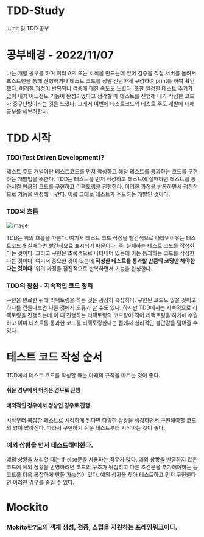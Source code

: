 # TDD-Study
Junit 및 TDD 공부
# 공부배경 - 2022/11/07
나는 개발 공부를 하며 여러 API 또는 로직을 만드는데 있어 검증을 직접 서버를 돌려서 포스트맨을 통해 진행하거나 테스트 코드를 정말 간단하게 구성하여 print를 하여 확인했다. 이러한 과정이 반복되니 검증에 대한 속도도 느렸다. 또한 일정한 테스트 주기가 없이 내가 어느정도 기능이 완성되었다고 생각할 때 테스트를 진행해 내가 작성한 코드가 중구난방이라는 것을 느꼈다. 그래서 이번에 테스트코드와 테스트 주도 개발에 대해 공부를 해보려한다.
# TDD 시작
### TDD(Test Driven Development)?
테스트 주도 개발이란 테스트코드를 먼저 작성하고 해당 테스트를 통과하는 코드를 구현하는 개발법을 뜻한다.
TDD는 테스트를 먼저 작성하고 테스트에 실패하면 테스트를 통과시킬 만큼의 코드를 구현하고 리팩토링을 진행한다. 이러한 과정을 반복하면서 점진적으로 기능을 완성해 나간다. 
이름 그대로 테스트가 주도하는 개발인 것이다.

### TDD의 흐름
![image](https://user-images.githubusercontent.com/97887047/200323677-8742ab7c-ae75-4c4f-adf6-41b015048516.png)

TDD는 위의 흐름을 따른다. 여기서 테스트 코드 작성을 빨간색으로 나타낸이유는 테스트코드가 실패하면 빨간색으로 표시되기 때문이다. 즉, 실패하는 테스트 코드를 작성한다는 것이다. 그리고 구현은 초록색으로 나타내어 있는데 이는 통과하는 코드를 작성한다는 것이다. 여기서 중요한 것이 있는데 **작성한 테스트를 통과할 만큼의 코딩만 해야한다는 것이다.** 위의 과정을 점진적으로 반복하면서 기능을 완성한다.

### TDD의 장점 - 지속적인 코드 정리
구현을 완료한 뒤에 리팩토링을 하는 것은 굉장히 복잡하다. 구현된 코드도 많을 것이고 하나를 건들다보면 다른 것에서 오류가 날 수도 있다. 하지만 TDD에서는 지속적으로 리팩토링을 진행하는데 이 때 진행하는 리팩토링의 코드량이 적어 리팩토링을 하기에 수월하고 이미 테스트를 통과한 코드를 리팩토링한다는 점에서 심리적인 불안감을 덜어줄 수 있다. 

# 테스트 코드 작성 순서
TDD에서 테스트 코드를 작성할 때는 아래의 규칙을 따르는 것이 좋다.
#### 쉬운 경우에서 어려운 경우로 진행
#### 예외적인 경우에서 정상인 경우로 진행

시작부터 복잡한 테스트로 시작하게 된다면 다양한 상황을 생각하면서 구현해야할 코드의 양이 많아진다.
따라서 구현하기 쉬운 테스트부터 시작하는 것이 좋다. 

### 예외 상황을 먼저 테스트해야한다.
예외 상황을 처리할 때는 if-else문을 사용하는 경우가 많다. 예외 상황을 반영하지 않은 코드에 예외 상황을 반영하려면 코드의 구조가 뒤집히고 다른 조건문을 추가해야하는 등 코드를 더욱 복잡하게 만들 가능성이 있다. 예외 상황을 찾아 테스트하고 먼저 구현한다면 이러한 경우를 줄일 수 있다.

# Mockito
### Mokito란?모의 객체 생성, 검증, 스텁을 지원하는 프레임워크이다.
